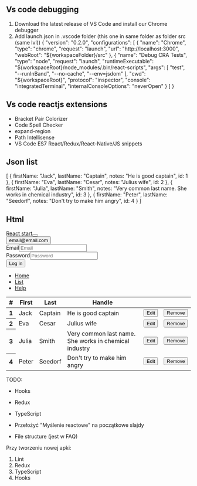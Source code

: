 ## Vs code debugging

1. Download the latest release of VS Code and install our Chrome debugger
2. Add launch.json in .vscode folder (this one in same folder as folder src (same lvl))
{
  "version": "0.2.0",
  "configurations": [
    {
      "name": "Chrome",
      "type": "chrome",
      "request": "launch",
      "url": "http://localhost:3000",
      "webRoot": "${workspaceFolder}/src"
    },
    {
      "name": "Debug CRA Tests",
      "type": "node",
      "request": "launch",
      "runtimeExecutable": "${workspaceRoot}/node_modules/.bin/react-scripts",
      "args": [
        "test",
        "--runInBand",
        "--no-cache",
        "--env=jsdom"
      ],
      "cwd": "${workspaceRoot}",
      "protocol": "inspector",
      "console": "integratedTerminal",
      "internalConsoleOptions": "neverOpen"
    }
  ]
}

## Vs code reactjs extensions

- Bracket Pair Colorizer
- Code Spell Checker
- expand-region
- Path Intellisense
- VS Code ES7 React/Redux/React-Native/JS snippets

## Json list

[
    { firstName: "Jack", lastName: "Captain", notes: "He is good captain", id: 1 },
    { firstName: "Eva", lastName: "Cesar", notes: "Julius wife", id: 2 },
    { firstName: "Julia", lastName: "Smith", notes: "Very common last name. She works in chemical industry", id: 3 },
    { firstName: "Peter", lastName: "Seedorf", notes: "Don't try to make him angry", id: 4 }
]

## Html

<div id="root">
    <div>
        <nav class="navbar navbar-expand-lg navbar-light bg-light"><a class="navbar-brand" href="#">React
                start</a><button class="navbar-toggler collapsed" type="button" data-toggle="collapse"
                data-target="#navbarNav" aria-controls="navbarNav" aria-expanded="false"
                aria-label="Toggle navigation"><span class="navbar-toggler-icon"></span></button>
            <div class="account">
                <div class="dropdown dropleft"><button class="btn btn-light dropdown-toggle" type="button"
                        id="dropdownMenu2" data-toggle="dropdown" aria-haspopup="true" aria-expanded="false">email@email.com</button>
                    <div class="dropdown-menu" aria-labelledby="dropdownMenu2">
                        <div class="row">
                            <div class="col-1"></div>
                            <div class="col-10">
                                <form>
                                    <div class="form-row">
                                        <div class="form-group row">
                                            <div><label for="input_email">Email</label><input class="form-control "
                                                    id="inputEmail4" placeholder="Email" value=""></div>
                                        </div>
                                        <div class="form-group row">
                                            <div><label for="input_psw">Password</label><input type="password"
                                                    class="form-control " id="inputEmail4" placeholder="Password"
                                                    value=""></div>
                                        </div>
                                    </div>
                                    <div class="right"><button type="submit" class="btn btn-primary margin-left">Log
                                            in</button></div>
                                </form>
                            </div>
                            <div class="col-1"></div>
                        </div>
                    </div>
                </div>
            </div>
            <div class="navbar-collapse collapse" id="navbarNav">
                <ul class="navbar-nav">
                    <li class="nav-item"><a class="nav-link" href="/">Home</a></li>
                    <li class="nav-item"><a class="nav-link" href="/list">List</a></li>
                    <li class="nav-item"><a class="nav-link" href="/help">Help</a></li>
                </ul>
            </div>
        </nav>
        <div>
            <div>
                <table class="table">
                    <thead class="thead-dark">
                        <tr>
                            <th scope="col">#</th>
                            <th scope="col">First</th>
                            <th scope="col">Last</th>
                            <th scope="col">Handle</th>
                            <th scope="col"></th>
                            <th scope="col"></th>
                        </tr>
                    </thead>
                    <tbody>
                        <tr id="row_undefined">
                            <th scope="row">1</th>
                            <td>Jack</td>
                            <td>Captain</td>
                            <td>He is good captain</td>
                            <td><button class="btn btn-info">Edit</button></td>
                            <td><button class="btn btn-danger">Remove</button></td>
                        </tr>
                        <tr id="row_undefined">
                            <th scope="row">2</th>
                            <td>Eva</td>
                            <td>Cesar</td>
                            <td>Julius wife</td>
                            <td><button class="btn btn-info">Edit</button></td>
                            <td><button class="btn btn-danger">Remove</button></td>
                        </tr>
                        <tr id="row_undefined">
                            <th scope="row">3</th>
                            <td>Julia</td>
                            <td>Smith</td>
                            <td>Very common last name. She works in chemical industry</td>
                            <td><button class="btn btn-info">Edit</button></td>
                            <td><button class="btn btn-danger">Remove</button></td>
                        </tr>
                        <tr id="row_undefined">
                            <th scope="row">4</th>
                            <td>Peter</td>
                            <td>Seedorf</td>
                            <td>Don't try to make him angry</td>
                            <td><button class="btn btn-info">Edit</button></td>
                            <td><button class="btn btn-danger">Remove</button></td>
                        </tr>
                    </tbody>
                </table>
            </div>
        </div>
    </div>
</div>


TODO: 
- Hooks 
- Redux
- TypeScript


- Przełożyć "Myślenie reactowe" na początkowe slajdy
- File structure (jest w FAQ)



Przy tworzeniu nowej apki:
1. Lint
2. Redux
3. TypeScript
4. Hooks